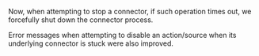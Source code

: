 Now, when attempting to stop a connector, if such operation times out, we forcefully shut down the connector process.

Error messages when attempting to disable an action/source when its underlying connector is stuck were also improved.
